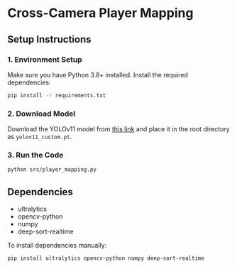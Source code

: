 
# Cross-Camera Player Mapping

## Setup Instructions

### 1. Environment Setup

Make sure you have Python 3.8+ installed. Install the required dependencies:

```bash
pip install -r requirements.txt
```

### 2. Download Model

Download the YOLOv11 model from [this link](https://drive.google.com/file/d/1-5fOSHOSB9UXyP_enOoZNAMScrePVcMD/view) and place it in the root directory as `yolov11_custom.pt`.

### 3. Run the Code

```bash
python src/player_mapping.py
```

## Dependencies

- ultralytics
- opencv-python
- numpy
- deep-sort-realtime

To install dependencies manually:

```bash
pip install ultralytics opencv-python numpy deep-sort-realtime
```
